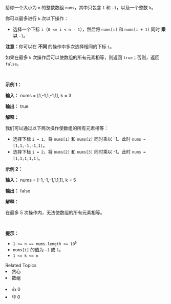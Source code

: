 <p>给你一个大小为 <code>n</code> 的整数数组 <code>nums</code>，其中只包含 <code>1</code> 和 <code>-1</code>，以及一个整数 <code>k</code>。</p>

<p>你可以最多进行 <code>k</code> 次以下操作：</p>

<ul> 
 <li> <p>选择一个下标&nbsp;<code>i</code>（<code>0 &lt;= i &lt; n - 1</code>），然后将 <code>nums[i]</code> 和 <code>nums[i + 1]</code> 同时&nbsp;<strong>乘以</strong>&nbsp;<code>-1</code>。</p> </li> 
</ul>

<p><strong>注意：</strong>你可以在&nbsp;<strong>不同&nbsp;</strong>的操作中多次选择相同的下标&nbsp;<code>i</code>。</p>

<p>如果在最多 <code>k</code> 次操作后可以使数组的所有元素相等，则返回 <code>true</code>；否则，返回 <code>false</code>。</p>

<p>&nbsp;</p>

<p><strong class="example">示例 1：</strong></p>

<div class="example-block"> 
 <p><strong>输入：</strong> <span class="example-io">nums = [1,-1,1,-1,1], k = 3</span></p> 
</div>

<p><strong>输出：</strong> <span class="example-io">true</span></p>

<p><strong>解释：</strong></p>

<p>我们可以通过以下两次操作使数组的所有元素相等：</p>

<ul> 
 <li>选择下标&nbsp;<code>i = 1</code>，将 <code>nums[1]</code> 和 <code>nums[2]</code> 同时乘以 -1。此时 <code>nums = [1,1,-1,-1,1]</code>。</li> 
 <li>选择下标&nbsp;<code>i = 2</code>，将 <code>nums[2]</code> 和 <code>nums[3]</code> 同时乘以 -1。此时 <code>nums = [1,1,1,1,1]</code>。</li> 
</ul>

<p><strong class="example">示例 2：</strong></p>

<div class="example-block"> 
 <p><strong>输入：</strong> <span class="example-io">nums = [-1,-1,-1,1,1,1], k = 5</span></p> 
</div>

<p><strong>输出：</strong> <span class="example-io">false</span></p>

<p><strong>解释：</strong></p>

<p>在最多 5 次操作内，无法使数组的所有元素相等。</p>

<p>&nbsp;</p>

<p><strong>提示：</strong></p>

<ul> 
 <li><code>1 &lt;= n == nums.length &lt;= 10<sup>5</sup></code></li> 
 <li><code>nums[i]</code> 的值为 <code>-1</code> 或 <code>1</code>。</li> 
 <li><code>1 &lt;= k &lt;= n</code></li> 
</ul>

<div><div>Related Topics</div><div><li>贪心</li><li>数组</li></div></div><br><div><li>👍 0</li><li>👎 0</li></div>